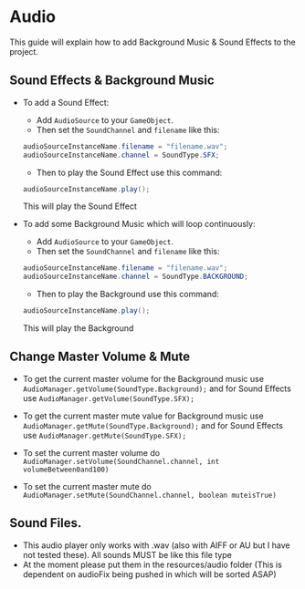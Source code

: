 # Audio

This guide will explain how to add Background Music & Sound Effects to the project.

## Sound Effects & Background Music
- To add a Sound Effect:
	- Add `AudioSource` to your `GameObject`.
	- Then set the `SoundChannel` and `filename` like this:
	```  java
	audioSourceInstanceName.filename = "filename.wav";
	audioSourceInstanceName.channel = SoundType.SFX;
	```
	- Then to play the Sound Effect use this command:
	``` java
	audioSourceInstanceName.play();
	```
	This will play the Sound Effect
	
- To add some Background Music which will loop continuously:
	- Add `AudioSource` to your `GameObject`.
	- Then set the `SoundChannel` and `filename` like this:
	```  java
	audioSourceInstanceName.filename = "filename.wav";
	audioSourceInstanceName.channel = SoundType.BACKGROUND;
	```
	- Then to play the Background use this command:
	``` java
	audioSourceInstanceName.play();
	```
	This will play the Background

## Change Master Volume & Mute

- To get the current master volume for the Background music use ``AudioManager.getVolume(SoundType.Background);`` and for Sound Effects use ``AudioManager.getVolume(SoundType.SFX);``

- To get the current master mute value for Background music use ``AudioManager.getMute(SoundType.Background);`` and for Sound Effects use ``AudioManager.getMute(SoundType.SFX);``

- To set the current master volume do ``AudioManager.setVolume(SoundChannel.channel, int volumeBetween0and100)``

- To set the current master mute do ``AudioManager.setMute(SoundChannel.channel, boolean muteisTrue)``

## Sound Files.

- This audio player only works with .wav (also with AIFF or AU but I have not tested these).  All sounds MUST be like this file type
- At the moment please put them in the resources/audio folder (This is dependent on audioFix being pushed in which will be sorted ASAP)